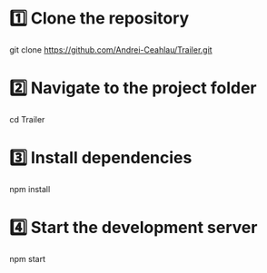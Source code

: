# 1️⃣ Clone the repository
git clone https://github.com/Andrei-Ceahlau/Trailer.git

# 2️⃣ Navigate to the project folder
cd Trailer

# 3️⃣ Install dependencies
npm install

# 4️⃣ Start the development server
npm start
